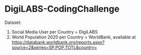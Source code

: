 # DigiLABS-CodingChallenge

Dataset:
1. Social Media User per Country = DigiLABS
2. World Population 2020 per Country = WorldBank, available at https://databank.worldbank.org/reports.aspx?source=2&series=SP.POP.TOTL&country=

